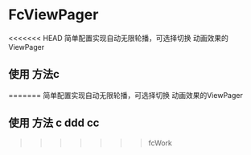 # FcViewPager
<<<<<<< HEAD
简单配置实现自动无限轮播，可选择切换  动画效果的ViewPager 
## 使用  方法c
=======
简单配置实现自动无限轮播，可选择切换  动画效果的ViewPager  
## 使用  方法  c  ddd  cc
>>>>>>> fcWork

